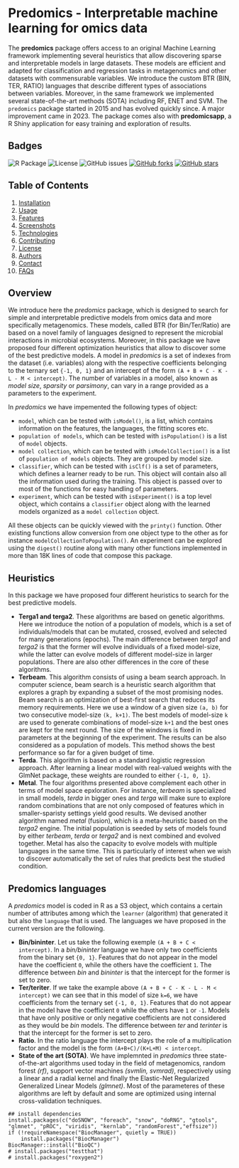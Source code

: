# Predomics - Interpretable machine learning for omics data

The **predomics** package offers access to an original Machine Learning framework implementing several heuristics that allow discovering sparse and interpretable models in large datasets. These models are efficient and adapted for classification and regression tasks in metagenomics and other datasets with commensurable variables. We introduce the custom BTR (BIN, TER, RATIO) languages that describe different types of associations between variables. Moreover, in the same framework we implemented several state-of-the-art methods (SOTA) including RF, ENET and SVM. The `predomics` package started in 2015 and has evolved quickly since. A major improvement came in 2023. The package comes also with **predomicsapp**, a R Shiny application for easy training and exploration of results.

## Badges

![R Package](https://github.com/predomics/predomicspkg/workflows/R/badge.svg) ![License](https://img.shields.io/github/license/predomics/predomicspkg) ![GitHub issues](https://img.shields.io/github/issues/predomics/predomicspkg) [![GitHub forks](https://img.shields.io/github/forks/predomics/predomicspkg?style=social)](https://github.com/predomics/predomicspkg/network/members) [![GitHub stars](https://img.shields.io/github/stars/predomics/predomicspkg?style=social)](https://github.com/predomics/predomicspkg/stargazers)

## Table of Contents

1.  [Installation](docs/Installation.md)
2.  [Usage](docs/Usage.md)
3.  [Features](docs/Features.md)
4.  [Screenshots](docs/Screenshots.md)
5.  [Technologies](docs/Technologies.md)
6.  [Contributing](CONTRIBUTING.md)
7.  [License](LICENSE)
8.  [Authors](docs/Authors.md)
9.  [Contact](docs/Contact.md)
10. [FAQs](docs/FAQs.md)


## Overview

We introduce here the *predomics* package, which is designed to search for simple 
and interpretable predictive models from omics data and more specifically 
metagenomics. These models, called BTR (for Bin/Ter/Ratio) are based on a novel 
family of languages designed to represent the microbial interactions in microbial 
ecosystems. 
Moreover, in this package we have proposed four different optimization heuristics 
that allow to discover some of the best predictive models. A model in *predomics* 
is a set of indexes from the dataset (i.e. variables) along with the respective 
coefficients belonging to the ternary set `{-1, 0, 1}` and an intercept of the 
form `(A + B + C - K - L - M < intercept)`. The number of variables in a model, 
also known as *model size*, *sparsity* or *parsimony*, can vary in a range 
provided as a parameters to the experiment.

In *predomics* we have impemented the following types of object:

-   `model`, which can be tested with `isModel()`, is a list, which contains 
information on the features, the languages, the fitting scores etc.
-   `population of models`, which can be tested with `isPopulation()` 
is a list of `model` objects.
-   `model collection`, which can be tested with `isModelCollection()` is a list 
of `population of models` objects. They are grouped by model size.
-   `classifier`, which can be tested with `isClf()` is a set of parameters, 
which defines a learner ready to be run. This object will contain also all the 
information used during the training. This object is passed over to most of the 
functions for easy handling of parameters.
-   `experiment`, which can be tested with `isExperiment()` is a top level object, 
which contains a `classifier` object along with the learned models organized 
as a `model collection` object.

All these objects can be quickly viewed with the `printy()` function. 
Other existing functions allow conversion from one object type to the other as 
for instance `modelCollectionToPopulation()`. An experiment can be explored 
using the `digest()` routine along with many other functions implemented in more 
than 18K lines of code that compose this package.

## Heuristics

In this package we have proposed four different heuristics to search for the best 
predictive models.

-   **Terga1 and terga2**. These algorithms are based on genetic algorithms. 
Here we introduce the notion of a population of models, which is a set of 
individuals/models that can be mutated, crossed, evolved and selected for many 
generations (epochs). The main difference between *terga1* and *terga2* is that 
the former will evolve individuals of a fixed model-size, while the latter can 
evolve models of different model-size in larger populations. There are also 
other differences in the core of these algorithms.
-   **Terbeam**. This algorithm consists of using a beam search approach. 
In computer science, beam search is a heuristic search algorithm that explores 
a graph by expanding a subset of the most promising nodes. Beam search is an 
optimization of best-first search that reduces its memory requirements. Here we 
use a window of a given size `(a, b)` for two consecutive model-size `(k, k+1)`. 
The best models of model-size `k` are used to generate combinations of 
model-size `k+1` and the best ones are kept for the next round. The size of the 
windows is fixed in parameters at the beginning of the experiment. The results 
can be also considered as a population of models. This method shows the best 
performance so far for a given budget of time.
-   **Terda**. This algorithm is based on a standard logistic regression approach. 
After learning a linear model with real-valued weights with the GlmNet package, 
these weights are rounded to either `{-1, 0, 1}`.
-   **Metal**. The four algorithms presented above complement each other in terms 
of model space epxloration. For instance, *terbeam* is specialized in small models, 
*terda* in bigger ones and *terga* will make sure to explore random combinations 
that are not only composed of features which in smaller-sparisty settings yield 
good results. We devised another algorithm named *metal* (fusion), which is a 
meta-heuristic based on the *terga2* engine. The initial population is seeded by 
sets of models found by either *terbeam*, *terda* or *terga2* and is next 
combined and evolved together. Metal has also the capacity to evolve models with 
multiple languages in the same time. This is particularly of interest when we 
wish to discover automatically the set of rules that predicts best the studied 
condition.

## Predomics languages

A *predomics* model is coded in R as a S3 object, which contains a certain 
number of attributes among which the `learner` (algorithm) that generated it 
but also the `language` that is used. The languages we have proposed in the 
current version are the following.

-   **Bin/bininter**. Let us take the following exemple `(A + B + C < intercept)`. 
In a *bin/bininter* language we have only two coefficients from the binary set 
`{0, 1}`. Features that do not appear in the model have the coefficient `0`, 
while the others have the coefficient `1`. The difference between *bin* and 
*bininter* is that the intercept for the former is set to zero. 
-   **Ter/teriter**. If we take the example above `(A + B + C - K - L - M < intercept)` 
we can see that in this model of size `k=6`, we have coefficients from the 
ternary set `{-1, 0, 1}`. Features that do not appear in the model have the 
coefficient `0` while the others have `1` or `-1`. Models that have only positive 
or only negative coefficients are not considered as they would be *bin* models. 
The difference between *ter* and *terinter* is that the intercept for the former 
is set to zero.
-   **Ratio**. In the ratio language the intercept plays the role of a 
multiplication factor and the model is the form `(A+B+C)/(K+L+M) < intercept`.
-   **State of the art (SOTA)**. We have implemnted in *predomics* three 
state-of-the-art algorithms used today in the field of metagenomics, 
random forest *(rf)*, support vector machines *(svmlin, svmrad)*, 
respectively using a linear and a radial kernel and finally the Elastic-Net 
Regularized Generalized Linear Models *(glmnet)*. Most of the parameteres of 
these algorithms are left by default and some are optimized using internal 
cross-validation techniques.


```{r}
## install dependencies
install.packages(c("doSNOW", "foreach", "snow", "doRNG", "gtools", "glmnet", "pROC", "viridis", "kernlab", "randomForest","effsize"))
if (!requireNamespace("BiocManager", quietly = TRUE))
    install.packages("BiocManager")
BiocManager::install("BioQC")
# install.packages("testthat")
# install.packages("roxygen2")
```
